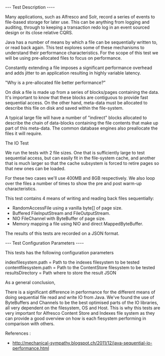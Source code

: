 --- Test Description ----

Many applications, such as Alfresco and Solr, record a series of events to file-based storage for later use.  This can be anything from logging
and auditing, through to keeping a transaction redo log in an event sourced design or its close relative CQRS.

Java has a number of means by which a file can be sequentially written to, or read back again.  This test explores some of these mechanisms to
understand their performance characteristics.  For the scope of this test we will be using pre-allocated files  to focus on performance.

Constantly extending a file imposes a significant performance overhead and adds jitter to an application resulting in highly variable latency.

"Why is a pre-allocated file better performance?"

On disk a file is made up from a series of blocks/pages containing the data. It's important to know that these blocks are contiguous to provide
fast sequential access.  On the other hand, meta-data must be allocated to describe this file on disk and saved within the file-system.

A typical large file will have a number of "indirect" blocks allocated to describe the chain of data-blocks containing the file contents that
make up part of this meta-data. The common database engines also preallocate the files it will require.

The IO Test

We run the tests with 2 file sizes.  One that is sufficiently large to test sequential access, but can easily fit in the file-system cache,
and another that is much larger so that the cache subsystem is forced to retire pages so that new ones can be loaded.

For these two cases we'll use 400MB and 8GB respectively.  We also loop over the files a number of times to show the pre and post warm-up
characteristics.

This test contains 4 means of writing and reading back files sequentially:

- RandomAccessFile using a vanilla byte[] of page size.
- Buffered FileInputStream and FileOutputStream.
- NIO FileChannel with ByteBuffer of page size.
- Memory mapping a file using NIO and direct MappedByteBuffer.


The results of this tests are recorded on a JSON format.


--- Test Configuration Parameters ----

This tests has the following configuration parameters

indexfilesystem.path   =  Path to the indexes filesystem to be tested
contentfilesystem.path =  Path to the ContentStore filesystem to be tested
resultsDirectory = Path where to store the result JSON

As a general conclusion,

There is a significant difference in performance for the different means of doing sequential file read and write IO from Java.   We've found the use of ByteBuffers and Channels to be the best optimised parts of the IO libraries, all very dependent on the filesystem, OS and Host. This is why this tests are very important for Alfresco Content Store and Indexes file system as they can provide a good overview on how is each fiesystem performing in comparison with others.

References :

  - http://mechanical-sympathy.blogspot.ch/2011/12/java-sequential-io-performance.html

